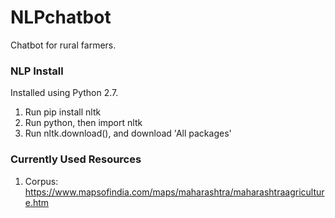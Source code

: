 # NLPchatbot
Chatbot for rural farmers.

### NLP Install
Installed using Python 2.7. 
1. Run pip install nltk
2. Run python, then import nltk
3. Run nltk.download(), and download 'All packages'

### Currently Used Resources
1. Corpus: https://www.mapsofindia.com/maps/maharashtra/maharashtraagriculture.htm

